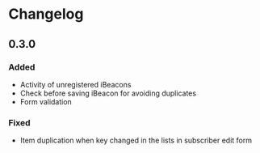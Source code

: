 # Changelog

## 0.3.0

### Added

* Activity of unregistered iBeacons
* Check before saving iBeacon for avoiding duplicates
* Form validation

### Fixed

* Item duplication when key changed in the lists in subscriber edit form
